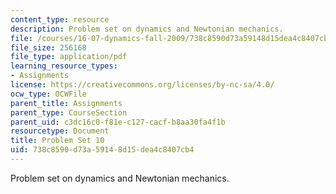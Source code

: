 ```yaml
---
content_type: resource
description: Problem set on dynamics and Newtonian mechanics.
file: /courses/16-07-dynamics-fall-2009/738c8590d73a59148d15dea4c8407cb4_MIT16_07F09_hw10.pdf
file_size: 256168
file_type: application/pdf
learning_resource_types:
- Assignments
license: https://creativecommons.org/licenses/by-nc-sa/4.0/
ocw_type: OCWFile
parent_title: Assignments
parent_type: CourseSection
parent_uid: c3dc16c0-f81e-c127-cacf-b8aa30fa4f1b
resourcetype: Document
title: Problem Set 10
uid: 738c8590-d73a-5914-8d15-dea4c8407cb4
---
```

Problem set on dynamics and Newtonian mechanics.